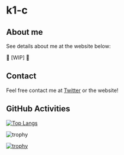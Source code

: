 # k1-c

## About me

See details about me at the website below:

:construction: [WIP] :construction:

## Contact

Feel free contact me at [Twitter](https://twitter.com/kc_1_/) or the website!

## GitHub Activities

[![Top Langs](https://github-readme-stats.vercel.app/api/top-langs/?username=k1-c&theme=dark&layout=compact)](https://github.com/k1-c)

![trophy](https://github-readme-stats.vercel.app/api?username=k1-c&show_icons=true&theme=dark&count_private=true&line_height=40)

[![trophy](https://github-profile-trophy.vercel.app/?username=k1-c&theme=tokyonight&rank=SECRET,SSS,SS,S,AAA,AA,A,B&no-bg=true)](https://github.com/k1-c)


